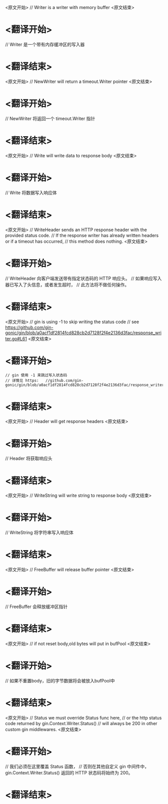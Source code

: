 
<原文开始>
// Writer is a writer with memory buffer
<原文结束>

# <翻译开始>
// Writer 是一个带有内存缓冲区的写入器
# <翻译结束>


<原文开始>
// NewWriter will return a timeout.Writer pointer
<原文结束>

# <翻译开始>
// NewWriter 将返回一个 timeout.Writer 指针
# <翻译结束>


<原文开始>
// Write will write data to response body
<原文结束>

# <翻译开始>
// Write 将数据写入响应体
# <翻译结束>


<原文开始>
// WriteHeader sends an HTTP response header with the provided status code.
// If the response writer has already written headers or if a timeout has occurred,
// this method does nothing.
<原文结束>

# <翻译开始>
// WriteHeader 向客户端发送带有指定状态码的 HTTP 响应头。
// 如果响应写入器已写入了头信息，或者发生超时，
// 此方法将不做任何操作。
# <翻译结束>


<原文开始>
	// gin is using -1 to skip writing the status code
	// see https://github.com/gin-gonic/gin/blob/a0acf1df2814fcd828cb2d7128f2f4e2136d3fac/response_writer.go#L61
<原文结束>

# <翻译开始>
	// gin 使用 -1 来跳过写入状态码
	// 详情见 https:	//github.com/gin-gonic/gin/blob/a0acf1df2814fcd828cb2d7128f2f4e2136d3fac/response_writer.go#L61
# <翻译结束>


<原文开始>
// Header will get response headers
<原文结束>

# <翻译开始>
// Header 将获取响应头
# <翻译结束>


<原文开始>
// WriteString will write string to response body
<原文结束>

# <翻译开始>
// WriteString 将字符串写入响应体
# <翻译结束>


<原文开始>
// FreeBuffer will release buffer pointer
<原文结束>

# <翻译开始>
// FreeBuffer 会释放缓冲区指针
# <翻译结束>


<原文开始>
// if not reset body,old bytes will put in bufPool
<原文结束>

# <翻译开始>
// 如果不重置body，旧的字节数据将会被放入bufPool中
# <翻译结束>


<原文开始>
// Status we must override Status func here,
// or the http status code returned by gin.Context.Writer.Status()
// will always be 200 in other custom gin middlewares.
<原文结束>

# <翻译开始>
// 我们必须在这里覆盖 Status 函数，
// 否则在其他自定义 gin 中间件中，gin.Context.Writer.Status() 返回的 HTTP 状态码将始终为 200。
# <翻译结束>

